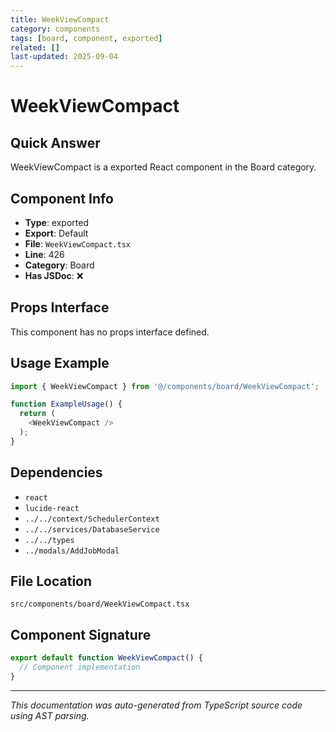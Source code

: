 ```yaml
---
title: WeekViewCompact
category: components
tags: [board, component, exported]
related: []
last-updated: 2025-09-04
---
```


# WeekViewCompact

## Quick Answer
WeekViewCompact is a exported React component in the Board category.

## Component Info

- **Type**: exported
- **Export**: Default
- **File**: `WeekViewCompact.tsx`
- **Line**: 426
- **Category**: Board
- **Has JSDoc**: ❌

## Props Interface

This component has no props interface defined.

## Usage Example

```typescript
import { WeekViewCompact } from '@/components/board/WeekViewCompact';

function ExampleUsage() {
  return (
    <WeekViewCompact />
  );
}
```

## Dependencies


- `react`
- `lucide-react`
- `../../context/SchedulerContext`
- `../../services/DatabaseService`
- `../../types`
- `../modals/AddJobModal`


## File Location

`src/components/board/WeekViewCompact.tsx`

## Component Signature

```typescript
export default function WeekViewCompact() { 
  // Component implementation
}
```

---

*This documentation was auto-generated from TypeScript source code using AST parsing.*